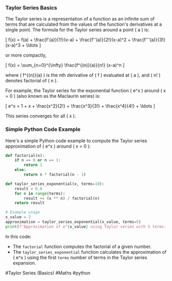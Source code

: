 ### Taylor Series Basics

The Taylor series is a representation of a function as an infinite sum of terms that are calculated from the values of the function's derivatives at a single point. The formula for the Taylor series around a point \( a \) is:

\[ f(x) = f(a) + \frac{f'(a)}{1!}(x-a) + \frac{f''(a)}{2!}(x-a)^2 + \frac{f'''(a)}{3!}(x-a)^3 + \ldots \]

or more compactly,

\[ f(x) = \sum_{n=0}^{\infty} \frac{f^{(n)}(a)}{n!} (x-a)^n \]

where \( f^{(n)}(a) \) is the nth derivative of \( f \) evaluated at \( a \), and \( n! \) denotes factorial of \( n \).

For example, the Taylor series for the exponential function \( e^x \) around \( x = 0 \) (also known as the Maclaurin series) is:

\[ e^x = 1 + x + \frac{x^2}{2!} + \frac{x^3}{3!} + \frac{x^4}{4!} + \ldots \]

This series converges for all \( x \).

### Simple Python Code Example

Here's a simple Python code example to compute the Taylor series approximation of \( e^x \) around \( x = 0 \):

```python
def factorial(n):
    if n == 0 or n == 1:
        return 1
    else:
        return n * factorial(n - 1)

def taylor_series_exponential(x, terms=10):
    result = 0.0
    for n in range(terms):
        result += (x ** n) / factorial(n)
    return result

# Example usage
x_value = 2
approximation = taylor_series_exponential(x_value, terms=5)
print(f"Approximation of e^{x_value} using Taylor series with 5 terms: {approximation}")
```

In this code:
- The `factorial` function computes the factorial of a given number.
- The `taylor_series_exponential` function calculates the approximation of \( e^x \) using the first `terms` number of terms in the Taylor series expansion.

#Taylor Series (Basics) #Maths #python